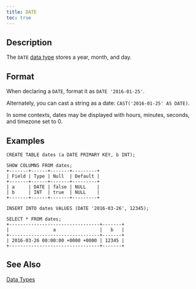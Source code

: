 ```yaml
---
title: DATE
toc: true
---
```


## Description

The `DATE` [data type](data-types.html) stores a year, month, and day.

## Format

When declaring a `DATE`, format it as `DATE '2016-01-25'`. 

Alternately, you can cast a string as a date: `CAST('2016-01-25' AS DATE)`. 

In some contexts, dates may be displayed with hours, minutes, seconds, and timezone set to 0.

## Examples

~~~
CREATE TABLE dates (a DATE PRIMARY KEY, b INT);

SHOW COLUMNS FROM dates;
+-------+------+-------+---------+
| Field | Type | Null  | Default |
+-------+------+-------+---------+
| a     | DATE | false | NULL    |
| b     | INT  | true  | NULL    |
+-------+------+-------+---------+

INSERT INTO dates VALUES (DATE '2016-03-26', 12345);

SELECT * FROM dates;
+---------------------------------+-------+
|                a                |   b   |
+---------------------------------+-------+
| 2016-03-26 00:00:00 +0000 +0000 | 12345 |
+---------------------------------+-------+
~~~

## See Also

[Data Types](data-types.html)